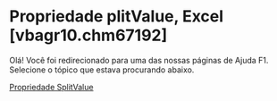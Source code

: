 
# Propriedade plitValue, Excel [vbagr10.chm67192]

Olá! Você foi redirecionado para uma das nossas páginas de Ajuda F1. Selecione o tópico que estava procurando abaixo.

[Propriedade SplitValue](http://msdn.microsoft.com/library/3200801a-9464-6bde-59a2-0a8baafcb8ff%28Office.15%29.aspx)
